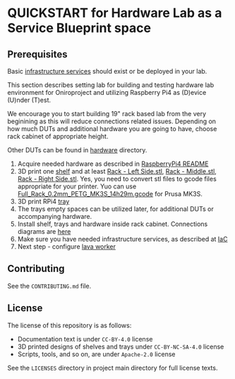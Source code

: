 <!--
SPDX-FileCopyrightText: Huawei Inc.

SPDX-License-Identifier: CC-BY-4.0
-->

# QUICKSTART for Hardware Lab as a Service Blueprint space

## Prerequisites
Basic [infrastructure services](https://gitlab.eclipse.org/pastanki/HLaaS/-/blob/main/README.md#internal-infrastructure-services) should exist or be deployed in your lab.

This section describes setting lab for building and testing hardware lab environment for Oniroproject and utilizing Raspberry Pi4 as (D)evice (U)nder (T)est.

We encourage you to start building 19" rack based lab from the very beginining as this will reduce connections related issues. Depending on how much DUTs and additional hardware you are going to have, choose rack cabinet of appropriate height.

Other DUTs can be found in [hardware](hardware/) directory.

1. Acquire needed hardware as described in [RaspberryPi4 README](hardware/RaspberryPi4/README.md)
1. 3D print one [shelf](https://www.printables.com/model/69176-1u-raspberry-pi-rack-with-moduler-trays/files) and at least [Rack - Left Side.stl](https://media.printables.com/media/prints/69176/stls/755130_4ad3b9ff-03a3-49e8-bfba-66af717b4bf1/rack-left-side.stl#_ga=2.182943142.1252397465.1652961384-59019936.1652961384), [Rack - Middle.stl](https://media.printables.com/media/prints/69176/stls/755131_8a87622c-3bbc-4c19-b789-956ce662223e/rack-middle.stl#_ga=2.182943142.1252397465.1652961384-59019936.1652961384), [Rack - Right Side.stl](https://media.printables.com/media/prints/69176/stls/755136_0156aba9-224c-4a07-8bb3-e1416042c88e/rack-right-side.stl#_ga=2.182943142.1252397465.1652961384-59019936.1652961384). Yes, you need to convert stl files to gcode files appropriate for your printer. Yuo can use [Full_Rack_0.2mm_PETG_MK3S_14h29m.gcode](https://media.printables.com/media/prints/69176/gcodes/802169_97798cfb-cff9-4a2d-9555-cd4a65f4133a/full_rack_02mm_petg_mk3s_14h29m.gcode#_ga=2.143423541.1252397465.1652961384-59019936.1652961384) for Prusa MK3S.
1. 3D print RPi4 [tray](3D_shelves/trpi4-1-rpi4-tray-all.stl)
1. The trays empty spaces can be utilized later, for additional DUTs or accompanying hardware.
1. Install shelf, trays and hardware inside rack cabinet.  Connections diagrams are [here](dut_diagrams/KiCAD/Raspberry%20DUT/Raspberry%20DUT.pdf)
1. Make sure you have needed infrastructure services, as described at [IaC](./README.md#internal-infrastructure-services)
1. Next step - configure [lava worker](https://git.ostc-eu.org/OSTC/infrastructure/lava/lava-playbooks#deploy-docker-worker)

## Contributing

See the `CONTRIBUTING.md` file.

## License

The license of this repository is as follows:

* Documentation text is under `CC-BY-4.0` license
* 3D printed designs of shelves and trays under `CC-BY-NC-SA-4.0` license
* Scripts, tools, and so on, are under `Apache-2.0` license

See the `LICENSES` directory in project main directory for full license texts.
